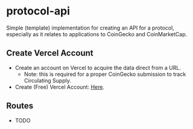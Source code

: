 # protocol-api
Simple (template) implementation for creating an API for a protocol, especially as it relates to applications to CoinGecko and CoinMarketCap.

## Create Vercel Account
- Create an account on Vercel to acquire the data direct from a URL.
  - Note: this is required for a proper CoinGecko submission to track Circulating Supply.
- Create (Free) Vercel Account: [Here](https://vercel.com/).

## Routes
- TODO

